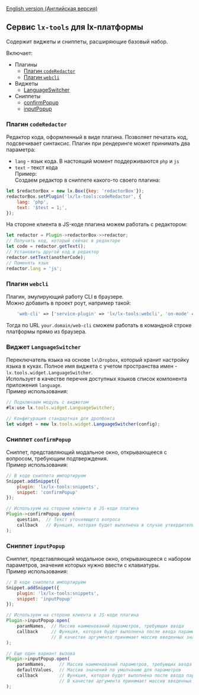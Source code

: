 [English version (Английская версия)](https://github.com/epicoon/lx-tools/blob/master/README.md)

## Сервис `lx-tools` для lx-платформы

Содержит виджеты и сниппеты, расширяющие базовый набор.

Включает:
* Плагины
    * [Плагин `codeRedactor`](#codeRedactor)
    * [Плагин `webcli`](#webcli)
* Виджеты
	* [LanguageSwitcher](#w-LanguageSwitcher)
* Сниппеты
	* [confirmPopup](#b-confirmPopup)
	* [inputPopup](#b-inputPopup)

<a name="codeRedactor"><h3>Плагин `codeRedactor`</h3></a>
Редактор кода, оформленный в виде плагина. Позволяет печатать код, подсвечивает синтаксис. Плагин при рендеринге может принимать два параметра:
* `lang` - язык кода. В настоящий момент поддерживаются `php` и `js`
* `text` - текст кода<br>
Пример:<br>
Создаем редактор в сниппете какого-то своего плагина:
```js
let $redactorBox = new lx.Box({key: 'redactorBox'});
redactorBox.setPlugin('lx/lx-tools:codeRedactor', {
	lang: 'php',
	text: '$test = 1;',
});
```
На стороне клиента в JS-коде плагина можем работать с редактором:
```js
let redactor = Plugin->redactorBox->>redactor;
// Получить код, который сейчас в редакторе
let code = redactor.getText();
// Установить другой код в редактор
redactor.setText(anotherCode);
// Поменять язык
redactor.lang = 'js';
```


<a name="webcli"><h3>Плагин `webcli`</h3></a>
Плагин, эмулирующий работу CLI в браузере.<br>
Можно добавить в проект роут, например такой:
```php
	'web-cli' => ['service-plugin' => 'lx/lx-tools:webcli', 'on-mode' => ['dev', 'test']],
```
Тогда по URL `your.domain/web-cli` сможем работать в командной строке платформы прямо из браузера.

<a name="w-LanguageSwitcher"><h3>Виджет `LanguageSwitcher`</h3></a>
Переключатель языка на основе `lx\Dropbox`, который хранит настройку языка в куках. Полное имя виджета с учетом пространства имен - `lx.tools.widget.LanguageSwitcher`.<br>
Использует в качестве перечня доступных языков список компонента приложения `language`.<br>
Пример использования:
```js
// Подключаем модуль с виджетом
#lx:use lx.tools.widget.LanguageSwitcher;

// Конфигурация стандартная для дропбокса
let widget = new lx.tools.widget.LanguageSwitcher(config);
```

<a name="b-confirmPopup"><h3>Сниппет `confirmPopup`</h3></a>
Сниппет, представляющий модальное окно, открывающееся с вопросом, требующим подтверждения.<br>
Пример использования:
```js
// В коде сниппета импортируем
Snippet.addSnippet({
	plugin: 'lx/lx-tools:snippets',
	snippet: 'confirmPopup'
});
```
```js
// Используем на стороне клиента в JS-коде плагина
Plugin->confirmPopup.open(
	question,  // Текст уточняющего вопроса
	callback   // Функция, которая будет выполнена в случае утвердительного выбора
);
```

<a name="b-inputPopup"><h3>Сниппет `inputPopup`</h3></a>
Сниппет, представляющий модальное окно, открывающееся с набором параметров, значения которых нужно ввести с клавиатуры.<br>
Пример использования:
```js
// В коде сниппета импортируем
Snippet.addSnippet({
	plugin: 'lx/lx-tools:snippets',
	snippet: 'inputPopup'
});
```
```js
// Используем на стороне клиента в JS-коде плагина
Plugin->inputPopup.open(
	paramNames,  // Массив наименований параметров, требующих ввода
	callback     // Функция, которая будет выполнена после ввода параметров
	             // В качестве аргумента принимает массив введенных значений
);

// Еще один вариант вызова
Plugin->inputPopup.open(
	paramNames,     // Массив наименований параметров, требующих ввода
	defaultValues,  // Массив значений по умолчанию для параметров
	callback        // Функция, которая будет выполнена после ввода параметров
	                // В качестве аргумента принимает массив введенных значений
);
```
